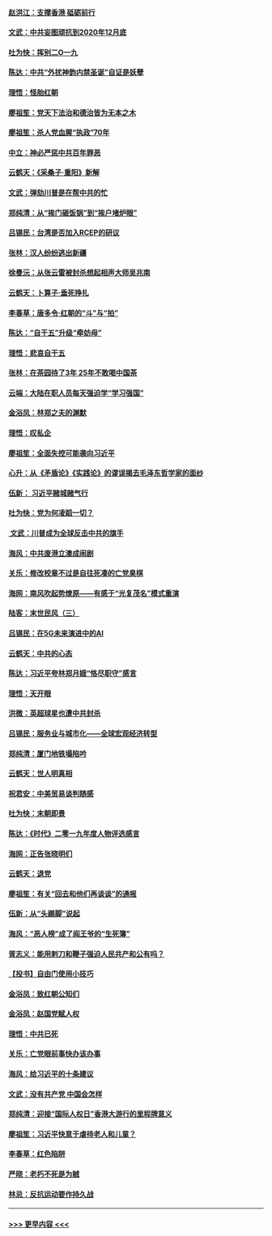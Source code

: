 #### [赵洪江：支撑香港 砥砺前行](../pages/nsc993/n11748482.md?t=12271944) 
#### [文武：中共妄图顽抗到2020年12月底](../pages/nsc993/n11748446.md?t=12271944) 
#### [吐为快：挥别二O一九](../pages/nsc993/n11748411.md?t=12271944) 
#### [陈达：中共“外扰神韵内禁圣诞”自证是妖孽](../pages/nsc993/n11748226.md?t=12271944) 
#### [理悟：怪胎红朝](../pages/nsc993/n11748206.md?t=12271944) 
#### [廖祖笙：党天下法治和德治皆为无本之木](../pages/nsc993/n11748135.md?t=12271944) 
#### [廖祖笙：杀人党血腥“执政”70年](../pages/nsc993/n11745144.md?t=12271944) 
#### [中立：神必严惩中共百年罪恶](../pages/nsc993/n11744970.md?t=12271944) 
#### [云鹤天：《采桑子‧重阳》新解](../pages/nsc993/n11744948.md?t=12271944) 
#### [文武：弹劾川普是在帮中共的忙](../pages/nsc993/n11744758.md?t=12271944) 
#### [郑纯清：从“挨门砸饭锅”到“挨户堵炉眼”](../pages/nsc993/n11744745.md?t=12271944) 
#### [吕锡民：台湾是否加入RCEP的研议](../pages/nsc993/n11744701.md?t=12271944) 
#### [张林：汉人纷纷逃出新疆](../pages/nsc993/n11743530.md?t=12271944) 
#### [徐曼沅：从张云雷被封杀想起相声大师吴兆南](../pages/nsc993/n11741816.md?t=12271944) 
#### [云鹤天：卜算子‧垂死挣扎](../pages/nsc993/n11739956.md?t=12271944) 
#### [李春草：唐多令‧红朝的“斗”与“拍”](../pages/nsc993/n11739830.md?t=12271944) 
#### [陈达：“自干五”升级“牵妨母”](../pages/nsc993/n11739724.md?t=12271944) 
#### [理悟：悲哀自干五](../pages/nsc993/n11739547.md?t=12271944) 
#### [张林：在茶园待了3年 25年不敢喝中国茶](../pages/nsc993/n11739240.md?t=12271944) 
#### [云端：大陆在职人员每天强迫学“学习强国”](../pages/nsc993/n11738735.md?t=12271944) 
#### [金浴凤：林郑之夫的渊默](../pages/nsc993/n11737735.md?t=12271944) 
#### [理悟：叹私企](../pages/nsc993/n11737715.md?t=12271944) 
#### [廖祖笙：全面失控可能袭向习近平](../pages/nsc993/n11737704.md?t=12271944) 
#### [心升：从《矛盾论》《实践论》的谬误揭去毛泽东哲学家的面纱](../pages/nsc993/n11736962.md?t=12271944) 
#### [伍新： 习近平赌城赌气行](../pages/nsc993/n11736929.md?t=12271944) 
#### [吐为快：党为何凌蹈一切？](../pages/nsc993/n11736915.md?t=12271944) 
#### [ 文武：川普成为全球反击中共的旗手](../pages/nsc993/n11736882.md?t=12271944) 
#### [海风：中共废港立澳成闹剧](../pages/nsc993/n11735857.md?t=12271944) 
#### [关乐：修改校章不过是自往死凑的亡党臭棋](../pages/nsc993/n11735097.md?t=12271944) 
#### [海网：南风吹起势燎原——有感于“光复茂名”模式重演](../pages/nsc993/n11732308.md?t=12271944) 
#### [陆客：末世民风（三）](../pages/nsc993/n11732211.md?t=12271944) 
#### [吕锡民：在5G未来演进中的AI](../pages/nsc993/n11730010.md?t=12271944) 
#### [云鹤天：中共的心态](../pages/nsc993/n11729906.md?t=12271944) 
#### [陈达：习近平夸林郑月娥“恪尽职守”感言](../pages/nsc993/n11729881.md?t=12271944) 
#### [理悟：天开眼](../pages/nsc993/n11729699.md?t=12271944) 
#### [洪微：英超球星也遭中共封杀](../pages/nsc993/n11727243.md?t=12271944) 
#### [吕锡民：服务业与城市化——全球宏观经济转型](../pages/nsc993/n11725845.md?t=12271944) 
#### [郑纯清：厦门地铁塌陷吟](../pages/nsc993/n11725813.md?t=12271944) 
#### [云鹤天：世人明真相](../pages/nsc993/n11725621.md?t=12271944) 
#### [祝君安：中美贸易谈判随感](../pages/nsc993/n11725609.md?t=12271944) 
#### [吐为快：末朝即景](../pages/nsc993/n11723365.md?t=12271944) 
#### [陈达：《时代》二零一九年度人物评选感言](../pages/nsc993/n11723337.md?t=12271944) 
#### [海网：正告张晓明们](../pages/nsc993/n11723228.md?t=12271944) 
#### [云鹤天：退党](../pages/nsc993/n11723056.md?t=12271944) 
#### [廖祖笙：有关“回去和他们再谈谈”的通报](../pages/nsc993/n11722442.md?t=12271944) 
#### [伍新：从“头踢脚”说起](../pages/nsc993/n11722429.md?t=12271944) 
#### [海风：“恶人榜”成了阎王爷的“生死簿”](../pages/nsc993/n11722272.md?t=12271944) 
#### [胥志义：能用剌刀和鞭子强迫人民共产和公有吗？](../pages/nsc993/n11720569.md?t=12271944) 
#### [【投书】自由门使用小技巧](../pages/nsc993/n11720180.md?t=12271944) 
#### [金浴凤：致红朝公知们](../pages/nsc993/n11720563.md?t=12271944) 
#### [金浴凤：赵国党赋人权](../pages/nsc993/n11720533.md?t=12271944) 
#### [理悟：中共已死](../pages/nsc993/n11720233.md?t=12271944) 
#### [关乐：亡党眼前事快办该办事](../pages/nsc993/n11719160.md?t=12271944) 
#### [海风：给习近平的十条建议](../pages/nsc993/n11717616.md?t=12271944) 
#### [文武：没有共产党 中国会怎样](../pages/nsc993/n11717584.md?t=12271944) 
#### [郑纯清：迎接“国际人权日”香港大游行的里程牌意义](../pages/nsc993/n11717417.md?t=12271944) 
#### [廖祖笙：习近平快意于虐待老人和儿童？](../pages/nsc993/n11715313.md?t=12271944) 
#### [李春草：红色陷阱](../pages/nsc993/n11715029.md?t=12271944) 
#### [严晓：老朽不死是为贼](../pages/nsc993/n11712910.md?t=12271944) 
#### [林忌：反抗运动要作持久战](../pages/nsc993/n11712623.md?t=12271944) 

----
#### [ >>> 更早内容 <<< ](../indexes/nsc993-earlier.md)
